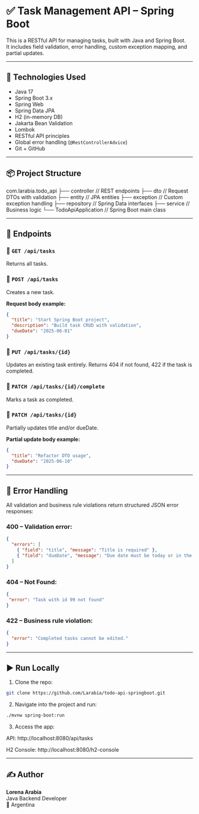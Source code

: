 # ✅ Task Management API – Spring Boot

This is a RESTful API for managing tasks, built with Java and Spring Boot.  
It includes field validation, error handling, custom exception mapping, and partial updates.

---

## 🧰 Technologies Used

- Java 17
- Spring Boot 3.x
- Spring Web
- Spring Data JPA
- H2 (in-memory DB)
- Jakarta Bean Validation
- Lombok
- RESTful API principles
- Global error handling (`@RestControllerAdvice`)
- Git + GitHub

---

## 📦 Project Structure
com.larabia.todo_api
├── controller // REST endpoints
├── dto // Request DTOs with validation
├── entity // JPA entities
├── exception // Custom exception handling
├── repository // Spring Data interfaces
├── service // Business logic
└── TodoApiApplication // Spring Boot main class

---

## 📌 Endpoints

### 🔹 `GET /api/tasks`
Returns all tasks.

### 🔹 `POST /api/tasks`
Creates a new task.

**Request body example:**
```json
{
  "title": "Start Spring Boot project",
  "description": "Build task CRUD with validation",
  "dueDate": "2025-06-01"
}
```

### 🔹 `PUT /api/tasks/{id}`
Updates an existing task entirely.
Returns 404 if not found, 422 if the task is completed.

### 🔹 `PATCH /api/tasks/{id}/complete`
Marks a task as completed.

### 🔹 `PATCH /api/tasks/{id}`
Partially updates title and/or dueDate.

**Partial update body example:**
```json
{
  "title": "Refactor DTO usage",
  "dueDate": "2025-06-10"
}
```

---

## 🛑 **Error Handling**

All validation and business rule violations return structured JSON error responses:

### **400 – Validation error:**
```json
{
  "errors": [
    { "field": "title", "message": "Title is required" },
    { "field": "dueDate", "message": "Due date must be today or in the future" }
  ]
}
```
### **404 – Not Found:**
```json
{
 "error": "Task with id 99 not found"
}
```
### **422 – Business rule violation:**
```json
{
  "error": "Completed tasks cannot be edited."
}
```

---


## ▶️ Run Locally

1. Clone the repo:

```bash
git clone https://github.com/Larabia/todo-api-springboot.git
```

2. Navigate into the project and run:

```bash
./mvnw spring-boot:run
```

3. Access the app:

API: http://localhost:8080/api/tasks

H2 Console: http://localhost:8080/h2-console

---

## ✍️ Author

**Lorena Arabia**  
Java Backend Developer  
📌 Argentina

